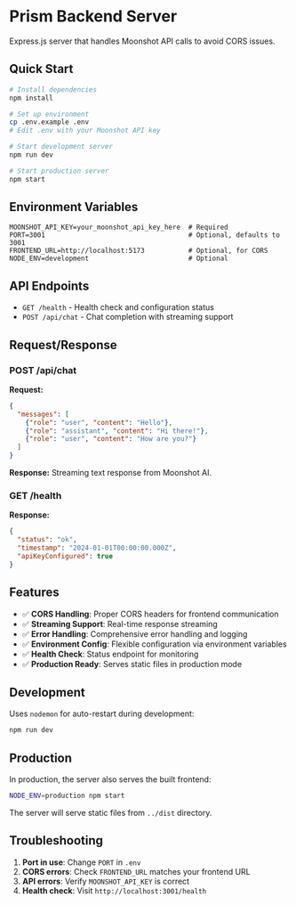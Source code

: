 # Prism Backend Server

Express.js server that handles Moonshot API calls to avoid CORS issues.

## Quick Start

```bash
# Install dependencies
npm install

# Set up environment
cp .env.example .env
# Edit .env with your Moonshot API key

# Start development server
npm run dev

# Start production server
npm start
```

## Environment Variables

```env
MOONSHOT_API_KEY=your_moonshot_api_key_here  # Required
PORT=3001                                    # Optional, defaults to 3001
FRONTEND_URL=http://localhost:5173           # Optional, for CORS
NODE_ENV=development                         # Optional
```

## API Endpoints

- `GET /health` - Health check and configuration status
- `POST /api/chat` - Chat completion with streaming support

## Request/Response

### POST /api/chat

**Request:**
```json
{
  "messages": [
    {"role": "user", "content": "Hello"},
    {"role": "assistant", "content": "Hi there!"},
    {"role": "user", "content": "How are you?"}
  ]
}
```

**Response:**
Streaming text response from Moonshot AI.

### GET /health

**Response:**
```json
{
  "status": "ok",
  "timestamp": "2024-01-01T00:00:00.000Z",
  "apiKeyConfigured": true
}
```

## Features

- ✅ **CORS Handling**: Proper CORS headers for frontend communication
- ✅ **Streaming Support**: Real-time response streaming
- ✅ **Error Handling**: Comprehensive error handling and logging
- ✅ **Environment Config**: Flexible configuration via environment variables
- ✅ **Health Check**: Status endpoint for monitoring
- ✅ **Production Ready**: Serves static files in production mode

## Development

Uses `nodemon` for auto-restart during development:

```bash
npm run dev
```

## Production

In production, the server also serves the built frontend:

```bash
NODE_ENV=production npm start
```

The server will serve static files from `../dist` directory.

## Troubleshooting

1. **Port in use**: Change `PORT` in `.env`
2. **CORS errors**: Check `FRONTEND_URL` matches your frontend URL
3. **API errors**: Verify `MOONSHOT_API_KEY` is correct
4. **Health check**: Visit `http://localhost:3001/health` 